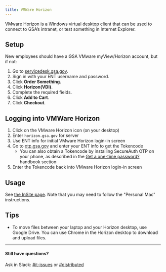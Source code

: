 ```yaml
---
title: VMWare Horizon
---
```


VMware Horizon is a Windows virtual desktop client that can be used to connect to GSA’s intranet, or test something in Internet Explorer.

## Setup

New employees should have a GSA VMware myView/Horizon account, but if not:

  1. Go to [servicedesk.gsa.gov](http://servicedesk.gsa.gov/).
  1. Sign in with your ENT username and password.
  1. Click **Order Something**.
  1. Click **Horizon(VDI)**.
  1. Complete the required fields.
  1. Click **Add to Cart**.
  1. Click **Checkout**.

## Logging into VMWare Horizon

  1. Click on the VMware Horizon icon (on your desktop)
  2. Enter `horizon.gsa.gov` for server
  3. Use ENT info for initial VMware Horizon login-in screen
  4. Go to [otp.gsa.gov](http://otp.gsa.gov) and enter your ENT info to get the Tokencode
     - You can also obtain a Tokencode by installing SecureAuth OTP on your
       phone, as described in the [Get a one-time password?]({{site.baseurl}}/distributed/#otp)
       handbook section
  5. Enter the Tokencode back into VMware Horizon login-in screen


## Usage

See [the InSite page](https://insite.gsa.gov/portal/category/536270). Note that you may need to follow the "Personal Mac" instructions.

## Tips

  - To move files between your laptop and your Horizon desktop, use Google Drive.  You can use Chrome in the Horizon desktop to download and upload files.

---

#### Still have questions?

Ask in Slack: [#it-issues](https://gsa-tts.slack.com/messages/it-issues/) or [#distributed](https://gsa-tts.slack.com/messages/distributed/)
